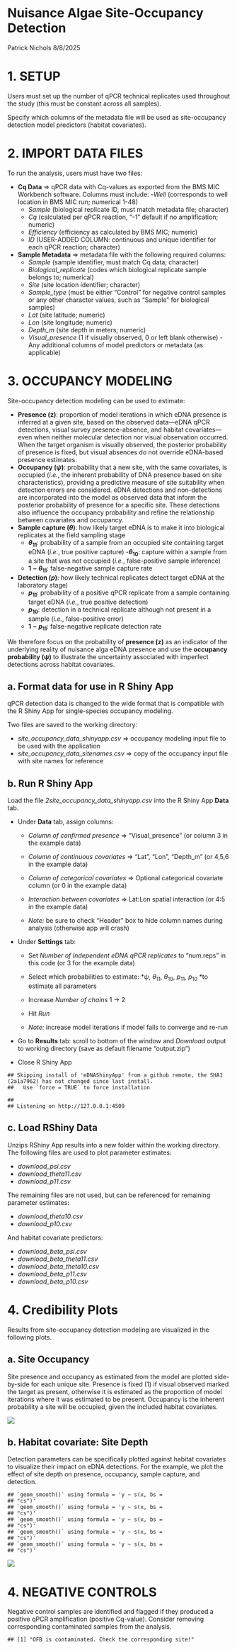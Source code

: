 Nuisance Algae Site-Occupancy Detection
================
Patrick Nichols
8/8/2025

# 1. SETUP

Users must set up the number of qPCR technical replicates used
throughout the study (this must be constant across all samples).

Specify which columns of the metadata file will be used as
site-occupancy detection model predictors (habitat covariates).

# 2. IMPORT DATA FILES

To run the analysis, users must have two files:

- **Cq Data** $`\Rightarrow`$ qPCR data with Cq-values as exported from
  the BMS MIC Workbench software. Columns must include: -*Well*
  (corresponds to well location in BMS MIC run; numerical 1-48)
  - *Sample* (biological replicate ID, must match metadata file;
    character)
  - *Cq* (calculated per qPCR reaction, “-1” default if no
    amplification; numeric)
  - *Efficiency* (efficiency as calculated by BMS MIC; numeric)
  - *ID* (USER-ADDED COLUMN: continuous and unique identifier for each
    qPCR reaction; character)
- **Sample Metadata** $`\Rightarrow`$ metadata file with the following
  required columns:
  - *Sample* (sample identifier, must match Cq data; character)
  - *Biological_replicate* (codes which biological replicate sample
    belongs to; numerical)
  - *Site* (site location identifier; character)
  - *Sample_type* (must be either “Control” for negative control samples
    or any other character values, such as “Sample” for biological
    samples)
  - *Lat* (site latitude; numeric)
  - *Lon* (site longitude; numeric)
  - *Depth_m* (site depth in meters; numeric)
  - *Visual_presence* (1 if visually observed, 0 or left blank
    otherwise) -Any additional columns of model predictors or metadata
    (as applicable)

# 3. OCCUPANCY MODELING

Site-occupancy detection modeling can be used to estimate:

- **Presence (z)**: proportion of model iterations in which eDNA
  presence is inferred at a given site, based on the observed data—eDNA
  qPCR detections, visual survey presence-absence, and habitat
  covariates—even when neither molecular detection nor visual
  observation occurred. When the target organism is visually observed,
  the posterior probability of presence is fixed, but visual absences do
  not override eDNA-based presence estimates.
- **Occupancy ($`\psi`$)**: probability that a new site, with the same
  covariates, is occupied (*i.e.*, the inherent probability of DNA
  presence based on site characteristics), providing a predictive
  measure of site suitability when detection errors are considered. eDNA
  detections and non-detections are incorporated into the model as
  observed data that inform the posterior probability of presence for a
  specific site. These detections also influence the occupancy
  probability and refine the relationship between covariates and
  occupancy.
- **Sample capture ($`\theta`$)**: how likely target eDNA is to make it
  into biological replicates at the field sampling stage
  - **$`\theta_{11}`$**: probability of a sample from an occupied site
    containing target eDNA (*i.e.*, true positive capture)
    -**$`\theta_{10}`$**: capture within a sample from a site that was
    not occupied (*i.e.*, false-positive sample inference)
  - **$`1-\theta_{11}`$**: false-negative sample capture rate
- **Detection ($`p`$)**: how likely technical replicates detect target
  eDNA at the laboratory stage)
  - **$`p_{11}`$**: probability of a positive qPCR replicate from a
    sample containing target eDNA (*i.e.*, true positive detection)
  - **$`p_{10}`$**: detection in a technical replicate although not
    present in a sample (*i.e.*, false-positive error)
  - **$`1-p_{11}`$**: false-negative replicate detection rate

We therefore focus on the probability of **presence (z)** as an
indicator of the underlying reality of nuisance alga eDNA presence and
use the **occupancy probability (ψ)** to illustrate the uncertainty
associated with imperfect detections across habitat covariates.

## a. Format data for use in R Shiny App

qPCR detection data is changed to the wide format that is compatible
with the R Shiny App for single-species occupancy modeling.

Two files are saved to the working directory:

- *site_occupancy_data_shinyapp.csv* $`\Rightarrow`$ occupancy modeling
  input file to be used with the application
- *site_occupancy_data_sitenames.csv* $`\Rightarrow`$ copy of the
  occupancy input file with site names for reference

## b. Run R Shiny App

Load the file *2site_occupancy_data_shinyapp.csv* into the R Shiny App
**Data** tab.

- Under **Data** tab, assign columns:

  - *Column of confirmed presence* $`\Rightarrow`$ “Visual_presence” (or
    column 3 in the example data)

  - *Column of continuous covariates* $`\Rightarrow`$ “Lat”, “Lon”,
    “Depth_m” (or 4,5,6 in the example data)

  - *Column of categorical covariates* $`\Rightarrow`$ Optional
    categorical covariate column (or 0 in the example data)

  - *Interaction between covariates* $`\Rightarrow`$ Lat:Lon spatial
    interaction (or 4:5 in the example data)

  - *Note:* be sure to check “Header” box to hide column names during
    analysis (otherwise app will crash)

- Under **Settings** tab:

  - Set *Number of Independent eDNA qPCR replicates* to “num.reps” in
    this code (or 3 for the example data)

  - Select which probabilities to estimate: *$`\psi`$, $`\theta_{11}`$,
    $`\theta_{10}`$, $`p_{11}`$, $`p_{10}`$ *to estimate all parameters

  - Increase *Number of chains* 1 $`\rightarrow`$ 2

  - Hit *Run*

  - *Note:* increase model iterations if model fails to converge and
    re-run

- Go to **Results** tab: scroll to bottom of the window and *Download*
  output to working directory (save as default filename “output.zip”)

- Close R Shiny App

<!-- -->

    ## Skipping install of 'eDNAShinyApp' from a github remote, the SHA1 (2a1a7962) has not changed since last install.
    ##   Use `force = TRUE` to force installation

    ## 
    ## Listening on http://127.0.0.1:4509

## c. Load RShiny Data

Unzips RShiny App results into a new folder within the working
directory. The following files are used to plot parameter estimates:

- *download_psi.csv*
- *download_theta11.csv*
- *download_p11.csv*

The remaining files are not used, but can be referenced for remaining
parameter estimates:

- *download_theta10.csv*
- *download_p10.csv*

And habitat covariate predictors:

- *download_beta_psi.csv*
- *download_beta_theta11.csv*
- *download_beta_theta10.csv*
- *download_beta_p11.csv*
- *download_beta_p10.csv*

# 4. Credibility Plots

Results from site-occupancy detection modeling are visualized in the
following plots.

## a. Site Occupancy

Site presence and occupancy as estimated from the model are plotted
side-by-side for each unique site. Presence is fixed (1) if visual
observed marked the target as present, otherwise it is estimated as the
proportion of model iterations where it was estimated to be present.
Occupancy is the inherent probability a site will be occupied, given the
included habitat covariates.

![](eDNA_siteoccupancy_files/figure-gfm/unnamed-chunk-3-1.png)<!-- -->

## b. Habitat covariate: Site Depth

Detection parameters can be specifically plotted against habitat
covariates to visualize their impact on eDNA detections. For the
example, we plot the effect of site depth on presence, occupancy, sample
capture, and detection.

    ## `geom_smooth()` using formula = 'y ~ s(x, bs =
    ## "cs")'
    ## `geom_smooth()` using formula = 'y ~ s(x, bs =
    ## "cs")'
    ## `geom_smooth()` using formula = 'y ~ s(x, bs =
    ## "cs")'
    ## `geom_smooth()` using formula = 'y ~ s(x, bs =
    ## "cs")'
    ## `geom_smooth()` using formula = 'y ~ s(x, bs =
    ## "cs")'

![](eDNA_siteoccupancy_files/figure-gfm/unnamed-chunk-4-1.png)<!-- -->

# 4. NEGATIVE CONTROLS

Negative control samples are identified and flagged if they produced a
positive qPCR amplification (positive Cq-value). Consider removing
corresponding contaminated samples from the analysis.

    ## [1] "OFB is contaminated. Check the corresponding site!"
